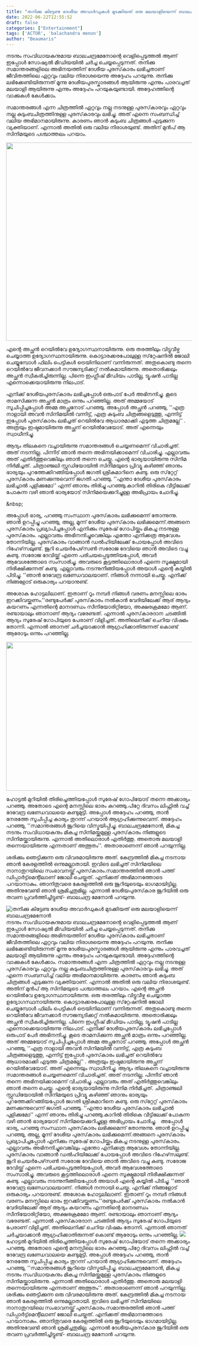 ```yaml
---
title: "തനിക്കു കിട്ടേണ്ട ദേശീയ അവാർഡുകൾ മുടക്കിയത് ഒരു മലയാളിയെന്ന് ബാലചന്ദ്രമേനോൻ"
date: 2022-06-22T12:55:52
draft: false
categories: ["Entertainment"]
tags: ['ACTOR', 'balachandra menon']
author: "Beaumaris"
---
```


നടനും സംവിധായകനുമായ ബാലചന്ദ്രമേനോന്റെ വെളിപ്പെടുത്തൽ ആണ് ഇപ്പോൾ സോഷ്യൽ മീഡിയയിൽ ചർച്ച ചെയ്യപ്പെടുന്നത്. തനിക്കു സമാന്തരങ്ങളിലെ അഭിനയത്തിന് ദേശീയ പുരസ്‌കാരം ലഭിച്ചതാണ് ജീവിതത്തിലെ ഏറ്റവും വലിയ നിരാശയെന്നു അദ്ദേഹം പറയുന്നു. തനിക്കു ലഭിക്കേണ്ടിയിരുന്നത് മൂന്നു ദേശീയപുരസ്കാരങ്ങൾ ആയിരുന്നു എന്നും പാരവച്ചത് മലയാളി ആയിരുന്നു എന്നും അദ്ദേഹം പറയുകയുണ്ടായി. അദ്ദേഹത്തിന്റെ വാക്കുകൾ കേൾക്കാം.

സമാന്തരങ്ങള്‍ എന്ന ചിത്രത്തില്‍ ഏറ്റവും നല്ല നടനുള്ള പുരസ്‌കാരവും ഏറ്റവും നല്ല കുടുംബചിത്രത്തിനുള്ള പുരസ്‌കാരവും ലഭിച്ചു. അത് എന്നെ സംബന്ധിച്ച് വലിയ അഭിമാനമായിരുന്നു. കാരണം ഞാന്‍ കുടുംബ ചിത്രങ്ങള്‍ എടുക്കുന്ന വ്യക്തിയാണ്. എന്നാല്‍ അതില്‍ ഒരു വലിയ നിരാശയുണ്ട്. അതിന് മുന്‍പ് ആ സിനിമയുടെ പശ്ചാത്തലം പറയാം.

<img class=" wp-image-340300 aligncenter" src="https://cdn.boolokam.com/articles/2022/06/Allione.jpg" alt="" width="807" height="538" />

എന്റെ അച്ഛന്‍ റെയില്‍വേ ഉദ്യോഗസ്ഥനായിരുന്നു. ഒരു തരത്തിലും വിട്ടുവീഴ്ച ചെയ്യാത്ത ഉദ്യോഗസ്ഥനായിരുന്നു. കൊട്ടാരക്കരപോലുള്ള സ്‌റ്റേഷനില്‍ ജോലി ചെയ്യുമ്പോള്‍ ഫിലിം പെട്ടികള്‍ ട്രെയിനിലാണ് വന്നിരുന്നത്. അതുകൊണ്ടു തന്നെ റെയില്‍വേ ജീവനക്കാര്‍ സൗജന്യടിക്കറ്റ് നല്‍കുമായിരുന്നു. അതൊരിക്കലും അച്ഛന്‍ സ്വീകരിച്ചിരുന്നില്ല. പിന്നെ ഇംഗ്ലീഷ് മീഡിയം പാടില്ല, ട്യൂഷന്‍ പാടില്ല എന്നൊക്കെയായിരുന്നു നിലപാട്.

എനിക്ക് ദേശീയപുരസ്‌കാരം ലഭിച്ചപ്പോള്‍ ഒരുപാട് പേര്‍ അഭിനന്ദിച്ചു. കൂടെ താമസിക്കുന്ന അച്ഛന്‍ മാത്രം ഒന്നും പറഞ്ഞില്ല. അത് അമ്മയോട് സൂചിപ്പിച്ചപ്പോള്‍ അമ്മ അച്ഛനോട് പറഞ്ഞു. അപ്പോള്‍ അച്ഛന്‍ പറഞ്ഞു, ''എത്ര നാളായി അവന്‍ സിനിമയില്‍ വന്നിട്ട്, എത്ര കുടുംബ ചിത്രങ്ങളെടുത്തു, എന്നിട്ട് ഇപ്പോള്‍ പുരസ്‌കാരം ലഭിച്ചത് റെയില്‍വേ ആധാരമാക്കി എടുത്ത ചിത്രമല്ലേ'' . അത്രയും ഇഷ്ടമായിരുന്നു അച്ഛന് റെയില്‍വേയോട്. അത് എന്നെയും സ്വാധീനിച്ചു.

ആദ്യം തിലകനെ വച്ചായിരുന്നു സമാന്തരങ്ങള്‍ ചെയ്യണമെന്ന് വിചാരിച്ചത്. അത് നടന്നില്ല. പിന്നീട് ഞാന്‍ തന്നെ അഭിനയിക്കാമെന്ന് വിചാരിച്ചു. എല്ലാവരും അത് എതിര്‍ത്തുവെങ്കിലും ഞാന്‍ തന്നെ ചെയ്തു. എന്റെ ഭാര്യയായിരുന്നു സിനിമ നിര്‍മിച്ചത്. ചിത്രാഞ്ജലി സ്റ്റുഡിയോയില്‍ സിനിമയുടെ പ്രിവ്യൂ കഴിഞ്ഞ് ഞാനും ഭാര്യയും പുറത്തേക്കിറങ്ങിയപ്പോള്‍ ജഗതി ശ്രീകുമാറിനെ കണ്ടു. ഒരു സ്‌റ്റേറ്റ് പുരസ്‌കാരം മണക്കുന്നുവെന്ന് ജഗതി പറഞ്ഞു. ''എന്താ ദേശീയ പുരസ്‌കാരം ലഭിച്ചാല്‍ പുളിക്കുമോ'' എന്ന് ഞാനും തിരിച്ചു പറഞ്ഞു.കാറില്‍ തിരികെ വീട്ടിലേക്ക് പോകുന്ന വഴി ഞാന്‍ ഭാര്യയോട് സിനിമയെക്കുറിച്ചുള്ള അഭിപ്രായം ചോദിച്ചു.

&amp;nbsp;

അപ്പോള്‍ ഭാര്യ, പറഞ്ഞു സംസ്ഥാന പുരസ്‌കാരം ലഭിക്കുമെന്ന് തോന്നുന്നു. ഞാന്‍ ഉറപ്പിച്ചു പറഞ്ഞു, അല്ല, മൂന്ന് ദേശീയ പുരസ്‌കാരം ലഭിക്കുമെന്ന്.അങ്ങനെ പുരസ്‌കാരം പ്രഖ്യാപിച്ചപ്പോള്‍ എനിക്കും സുരേഷ് ഗോപിയ്ക്കും മികച്ച നടനുള്ള പുരസ്‌കാരം. എല്ലാവരും അഭിനന്ദിച്ചുവെങ്കിലും എന്തോ എനിക്കത്ര ആവേശം തോന്നിയില്ല. പുരസ്‌കാരം വാങ്ങാന്‍ ഡല്‍ഹിയിലേക്ക് പോയപ്പോള്‍ അവിടെ റിഹേഴ്‌സലുണ്ട്. ജൂറി ചെയര്‍പേഴ്‌സണ്‍ സരോജ ദേവിയെ ഞാന്‍ അവിടെ വച്ചു കണ്ടു. സരോജ ദേവിയ്ക്ക് എന്നെ പരിചയപ്പെടുത്തിയപ്പോള്‍, അവര്‍ ആവേശത്തോടെ സംസാരിച്ചു. അവരുടെ കൂട്ടത്തിലൊരാള്‍ എന്നെ സൂക്ഷ്മമായി നിരീക്ഷിക്കുന്നത് കണ്ടു. എല്ലാവരും നടന്നുനീങ്ങിയപ്പോള്‍ അയാള്‍ എന്റെ കയ്യില്‍ പിടിച്ചു. ''ഞാന്‍ ദേവേന്ദ്ര ഖണ്ഡേവാലയാണ്. നിങ്ങള്‍ നന്നായി ചെയ്തു. എനിക്ക് നിങ്ങളോട് ഒരുകാര്യം പറയാനുണ്ട്.

അശോക ഹോട്ടലിലാണ്. ഇതാണ് റൂം നമ്പര്‍ നിങ്ങള്‍ വരണം മനസ്സിലെ ഭാരം ഇറക്കിവയ്ക്കണം.''രണ്ടുപേര്‍ക്ക് പുരസ്‌കാരം നല്‍കാന്‍ വേദിയിലേക്ക് ആര് ആദ്യം കയറണം എന്നതിന്റെ മാനദണ്ഡം സീനിയോരിറ്റിയോ, അക്ഷരക്രമമോ ആണ്. രണ്ടായാലും ഞാനാണ് ആദ്യം വരേണ്ടത്. എന്നാല്‍ പുരസ്‌കാരദാന ചടങ്ങില്‍ ആദ്യം സുരേഷ് ഗോപിയുടെ പേരാണ് വിളിച്ചത്. അതിലെനിക്ക് ചെറിയ വിഷമം തോന്നി. എന്നാല്‍ ഞാനത് ചര്‍ച്ചയാക്കാന്‍ ആഗ്രഹിക്കാതിരുന്നത് കൊണ്ട് ആരോടും ഒന്നും പറഞ്ഞില്ല.

<img class="size-full wp-image-340302 aligncenter" src="https://cdn.boolokam.com/articles/2022/06/kkkkkiii.jpg" alt="" width="647" height="404" />

ഹോട്ടല്‍ മുറിയില്‍ തിരിച്ചെത്തിയപ്പോള്‍ സുരേഷ് ഗോപിയോട് തന്നെ അക്കാര്യം പറഞ്ഞു. അതോടെ എന്റെ മനസ്സിലെ ഭാരം കുറഞ്ഞു.പിറ്റേ ദിവസം ലിഫ്റ്റില്‍ വച്ച് ദേവേന്ദ്ര ഖണ്ഡേവാലയെ കണ്ടുമുട്ടി. അപ്പോള്‍ അദ്ദേഹം പറഞ്ഞു, താന്‍ നേരത്തേ സൂചിപ്പിച്ച കാര്യം തുറന്ന് പറയാന്‍ ആഗ്രഹിക്കുന്നുവെന്ന്. അദ്ദേഹം പറഞ്ഞു, ''സമാന്തരങ്ങള്‍ ജൂറിയെ വിസ്മയിപ്പിച്ചു. ബാലചന്ദ്രമേനോന്‍, മികച്ച നടനും സംവിധായകനും മികച്ച സിനിമയ്ക്കുമുള്ള പുരസ്‌കാരം നിങ്ങളുടെ സിനിമയ്ക്കായിരുന്നു. എന്നാല്‍ അതിലൊരാള്‍ എതിര്‍ത്തു. അതൊരു മലയാളി തന്നെയായിരുന്നു എന്നതാണ് അത്ഭുതം''. അതാരാണെന്ന് ഞാന്‍ പറയുന്നില്ല.

ശരിക്കും ഞെട്ടിക്കുന്ന ഒരു വിവരമായിരുന്നു അത്. കേന്ദ്രത്തില്‍ മികച്ച നടനായ ഞാന്‍ കേരളത്തില്‍ ഒന്നുമല്ലാതായി. ഇവിടെ ലഭിച്ചത് സിനിമയിലെ നാനാതുറയിലെ സംഭാവനയ്ക്ക് പുരസ്‌കാരം.സമാന്തരത്തില്‍ ഞാന്‍ പത്ത് ഡിപ്പാര്‍ട്ട്‌മെന്റിലാണ് ജോലി ചെയ്തത്. എനിക്കത് അഭിമാനത്തോടെ പറയാനാകും. ഞാനിതുവരെ കേരളത്തില്‍ ഒരു ജൂറിയുടെയും ഭാഗമായിട്ടില്ല. അതിനുവേണ്ടി ഞാന്‍ ശ്രമിച്ചതുമില്ല. എന്നാല്‍ ദേശീയപുരസ്‌കാര ജൂറിയില്‍ ഒരു തവണ പ്രവര്‍ത്തിച്ചിട്ടുണ്ട്- ബാലചന്ദ്ര മേനോന്‍ പറയുന്നു.


![തനിക്കു കിട്ടേണ്ട ദേശീയ അവാർഡുകൾ മുടക്കിയത് ഒരു മലയാളിയെന്ന് ബാലചന്ദ്രമേനോൻ](https://cdn.boolokam.com/articles/2022/06/Allione.jpg)നടനും സംവിധായകനുമായ ബാലചന്ദ്രമേനോന്റെ വെളിപ്പെടുത്തൽ ആണ് ഇപ്പോൾ സോഷ്യൽ മീഡിയയിൽ ചർച്ച ചെയ്യപ്പെടുന്നത്. തനിക്കു സമാന്തരങ്ങളിലെ അഭിനയത്തിന് ദേശീയ പുരസ്‌കാരം ലഭിച്ചതാണ് ജീവിതത്തിലെ ഏറ്റവും വലിയ നിരാശയെന്നു അദ്ദേഹം പറയുന്നു. തനിക്കു ലഭിക്കേണ്ടിയിരുന്നത് മൂന്നു ദേശീയപുരസ്കാരങ്ങൾ ആയിരുന്നു എന്നും പാരവച്ചത് മലയാളി ആയിരുന്നു എന്നും അദ്ദേഹം പറയുകയുണ്ടായി. അദ്ദേഹത്തിന്റെ വാക്കുകൾ കേൾക്കാം. സമാന്തരങ്ങള്‍ എന്ന ചിത്രത്തില്‍ ഏറ്റവും നല്ല നടനുള്ള പുരസ്‌കാരവും ഏറ്റവും നല്ല കുടുംബചിത്രത്തിനുള്ള പുരസ്‌കാരവും ലഭിച്ചു. അത് എന്നെ സംബന്ധിച്ച് വലിയ അഭിമാനമായിരുന്നു. കാരണം ഞാന്‍ കുടുംബ ചിത്രങ്ങള്‍ എടുക്കുന്ന വ്യക്തിയാണ്. എന്നാല്‍ അതില്‍ ഒരു വലിയ നിരാശയുണ്ട്. അതിന് മുന്‍പ് ആ സിനിമയുടെ പശ്ചാത്തലം പറയാം. എന്റെ അച്ഛന്‍ റെയില്‍വേ ഉദ്യോഗസ്ഥനായിരുന്നു. ഒരു തരത്തിലും വിട്ടുവീഴ്ച ചെയ്യാത്ത ഉദ്യോഗസ്ഥനായിരുന്നു. കൊട്ടാരക്കരപോലുള്ള സ്‌റ്റേഷനില്‍ ജോലി ചെയ്യുമ്പോള്‍ ഫിലിം പെട്ടികള്‍ ട്രെയിനിലാണ് വന്നിരുന്നത്. അതുകൊണ്ടു തന്നെ റെയില്‍വേ ജീവനക്കാര്‍ സൗജന്യടിക്കറ്റ് നല്‍കുമായിരുന്നു. അതൊരിക്കലും അച്ഛന്‍ സ്വീകരിച്ചിരുന്നില്ല. പിന്നെ ഇംഗ്ലീഷ് മീഡിയം പാടില്ല, ട്യൂഷന്‍ പാടില്ല എന്നൊക്കെയായിരുന്നു നിലപാട്. എനിക്ക് ദേശീയപുരസ്‌കാരം ലഭിച്ചപ്പോള്‍ ഒരുപാട് പേര്‍ അഭിനന്ദിച്ചു. കൂടെ താമസിക്കുന്ന അച്ഛന്‍ മാത്രം ഒന്നും പറഞ്ഞില്ല. അത് അമ്മയോട് സൂചിപ്പിച്ചപ്പോള്‍ അമ്മ അച്ഛനോട് പറഞ്ഞു. അപ്പോള്‍ അച്ഛന്‍ പറഞ്ഞു, ''എത്ര നാളായി അവന്‍ സിനിമയില്‍ വന്നിട്ട്, എത്ര കുടുംബ ചിത്രങ്ങളെടുത്തു, എന്നിട്ട് ഇപ്പോള്‍ പുരസ്‌കാരം ലഭിച്ചത് റെയില്‍വേ ആധാരമാക്കി എടുത്ത ചിത്രമല്ലേ'' . അത്രയും ഇഷ്ടമായിരുന്നു അച്ഛന് റെയില്‍വേയോട്. അത് എന്നെയും സ്വാധീനിച്ചു. ആദ്യം തിലകനെ വച്ചായിരുന്നു സമാന്തരങ്ങള്‍ ചെയ്യണമെന്ന് വിചാരിച്ചത്. അത് നടന്നില്ല. പിന്നീട് ഞാന്‍ തന്നെ അഭിനയിക്കാമെന്ന് വിചാരിച്ചു. എല്ലാവരും അത് എതിര്‍ത്തുവെങ്കിലും ഞാന്‍ തന്നെ ചെയ്തു. എന്റെ ഭാര്യയായിരുന്നു സിനിമ നിര്‍മിച്ചത്. ചിത്രാഞ്ജലി സ്റ്റുഡിയോയില്‍ സിനിമയുടെ പ്രിവ്യൂ കഴിഞ്ഞ് ഞാനും ഭാര്യയും പുറത്തേക്കിറങ്ങിയപ്പോള്‍ ജഗതി ശ്രീകുമാറിനെ കണ്ടു. ഒരു സ്‌റ്റേറ്റ് പുരസ്‌കാരം മണക്കുന്നുവെന്ന് ജഗതി പറഞ്ഞു. ''എന്താ ദേശീയ പുരസ്‌കാരം ലഭിച്ചാല്‍ പുളിക്കുമോ'' എന്ന് ഞാനും തിരിച്ചു പറഞ്ഞു.കാറില്‍ തിരികെ വീട്ടിലേക്ക് പോകുന്ന വഴി ഞാന്‍ ഭാര്യയോട് സിനിമയെക്കുറിച്ചുള്ള അഭിപ്രായം ചോദിച്ചു. &nbsp; അപ്പോള്‍ ഭാര്യ, പറഞ്ഞു സംസ്ഥാന പുരസ്‌കാരം ലഭിക്കുമെന്ന് തോന്നുന്നു. ഞാന്‍ ഉറപ്പിച്ചു പറഞ്ഞു, അല്ല, മൂന്ന് ദേശീയ പുരസ്‌കാരം ലഭിക്കുമെന്ന്.അങ്ങനെ പുരസ്‌കാരം പ്രഖ്യാപിച്ചപ്പോള്‍ എനിക്കും സുരേഷ് ഗോപിയ്ക്കും മികച്ച നടനുള്ള പുരസ്‌കാരം. എല്ലാവരും അഭിനന്ദിച്ചുവെങ്കിലും എന്തോ എനിക്കത്ര ആവേശം തോന്നിയില്ല. പുരസ്‌കാരം വാങ്ങാന്‍ ഡല്‍ഹിയിലേക്ക് പോയപ്പോള്‍ അവിടെ റിഹേഴ്‌സലുണ്ട്. ജൂറി ചെയര്‍പേഴ്‌സണ്‍ സരോജ ദേവിയെ ഞാന്‍ അവിടെ വച്ചു കണ്ടു. സരോജ ദേവിയ്ക്ക് എന്നെ പരിചയപ്പെടുത്തിയപ്പോള്‍, അവര്‍ ആവേശത്തോടെ സംസാരിച്ചു. അവരുടെ കൂട്ടത്തിലൊരാള്‍ എന്നെ സൂക്ഷ്മമായി നിരീക്ഷിക്കുന്നത് കണ്ടു. എല്ലാവരും നടന്നുനീങ്ങിയപ്പോള്‍ അയാള്‍ എന്റെ കയ്യില്‍ പിടിച്ചു. ''ഞാന്‍ ദേവേന്ദ്ര ഖണ്ഡേവാലയാണ്. നിങ്ങള്‍ നന്നായി ചെയ്തു. എനിക്ക് നിങ്ങളോട് ഒരുകാര്യം പറയാനുണ്ട്. അശോക ഹോട്ടലിലാണ്. ഇതാണ് റൂം നമ്പര്‍ നിങ്ങള്‍ വരണം മനസ്സിലെ ഭാരം ഇറക്കിവയ്ക്കണം.''രണ്ടുപേര്‍ക്ക് പുരസ്‌കാരം നല്‍കാന്‍ വേദിയിലേക്ക് ആര് ആദ്യം കയറണം എന്നതിന്റെ മാനദണ്ഡം സീനിയോരിറ്റിയോ, അക്ഷരക്രമമോ ആണ്. രണ്ടായാലും ഞാനാണ് ആദ്യം വരേണ്ടത്. എന്നാല്‍ പുരസ്‌കാരദാന ചടങ്ങില്‍ ആദ്യം സുരേഷ് ഗോപിയുടെ പേരാണ് വിളിച്ചത്. അതിലെനിക്ക് ചെറിയ വിഷമം തോന്നി. എന്നാല്‍ ഞാനത് ചര്‍ച്ചയാക്കാന്‍ ആഗ്രഹിക്കാതിരുന്നത് കൊണ്ട് ആരോടും ഒന്നും പറഞ്ഞില്ല. ![](https://cdn.boolokam.com/articles/2022/06/kkkkkiii.jpg) ഹോട്ടല്‍ മുറിയില്‍ തിരിച്ചെത്തിയപ്പോള്‍ സുരേഷ് ഗോപിയോട് തന്നെ അക്കാര്യം പറഞ്ഞു. അതോടെ എന്റെ മനസ്സിലെ ഭാരം കുറഞ്ഞു.പിറ്റേ ദിവസം ലിഫ്റ്റില്‍ വച്ച് ദേവേന്ദ്ര ഖണ്ഡേവാലയെ കണ്ടുമുട്ടി. അപ്പോള്‍ അദ്ദേഹം പറഞ്ഞു, താന്‍ നേരത്തേ സൂചിപ്പിച്ച കാര്യം തുറന്ന് പറയാന്‍ ആഗ്രഹിക്കുന്നുവെന്ന്. അദ്ദേഹം പറഞ്ഞു, ''സമാന്തരങ്ങള്‍ ജൂറിയെ വിസ്മയിപ്പിച്ചു. ബാലചന്ദ്രമേനോന്‍, മികച്ച നടനും സംവിധായകനും മികച്ച സിനിമയ്ക്കുമുള്ള പുരസ്‌കാരം നിങ്ങളുടെ സിനിമയ്ക്കായിരുന്നു. എന്നാല്‍ അതിലൊരാള്‍ എതിര്‍ത്തു. അതൊരു മലയാളി തന്നെയായിരുന്നു എന്നതാണ് അത്ഭുതം''. അതാരാണെന്ന് ഞാന്‍ പറയുന്നില്ല. ശരിക്കും ഞെട്ടിക്കുന്ന ഒരു വിവരമായിരുന്നു അത്. കേന്ദ്രത്തില്‍ മികച്ച നടനായ ഞാന്‍ കേരളത്തില്‍ ഒന്നുമല്ലാതായി. ഇവിടെ ലഭിച്ചത് സിനിമയിലെ നാനാതുറയിലെ സംഭാവനയ്ക്ക് പുരസ്‌കാരം.സമാന്തരത്തില്‍ ഞാന്‍ പത്ത് ഡിപ്പാര്‍ട്ട്‌മെന്റിലാണ് ജോലി ചെയ്തത്. എനിക്കത് അഭിമാനത്തോടെ പറയാനാകും. ഞാനിതുവരെ കേരളത്തില്‍ ഒരു ജൂറിയുടെയും ഭാഗമായിട്ടില്ല. അതിനുവേണ്ടി ഞാന്‍ ശ്രമിച്ചതുമില്ല. എന്നാല്‍ ദേശീയപുരസ്‌കാര ജൂറിയില്‍ ഒരു തവണ പ്രവര്‍ത്തിച്ചിട്ടുണ്ട്- ബാലചന്ദ്ര മേനോന്‍ പറയുന്നു.
